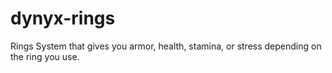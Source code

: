 # dynyx-rings
Rings System that gives you armor, health, stamina, or stress depending on the ring you use.
